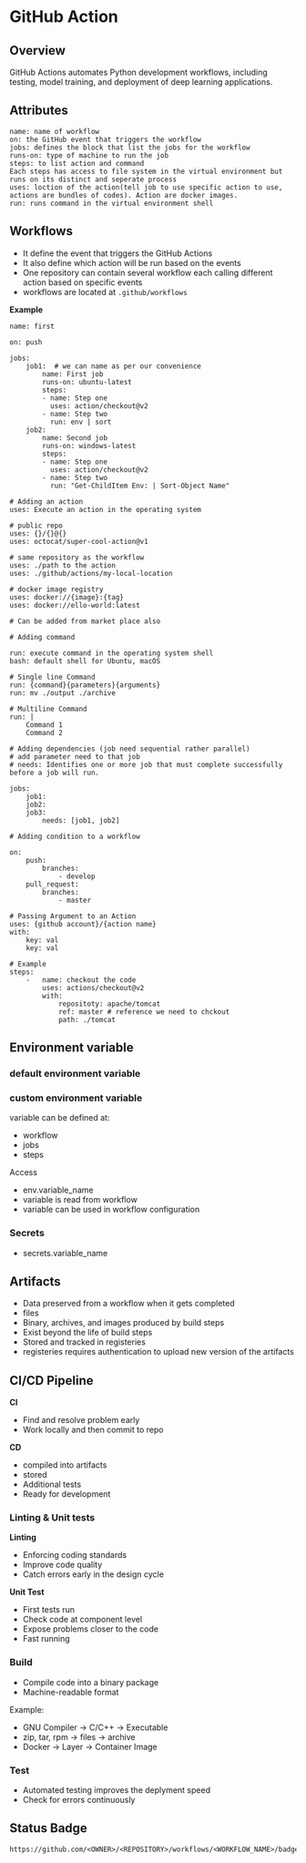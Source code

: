 # GitHub Action

## Overview
GitHub Actions automates Python development workflows, including testing, model training, 
and deployment of deep learning applications.

## Attributes

```
name: name of workflow 
on: the GitHub event that triggers the workflow
jobs: defines the block that list the jobs for the workflow
runs-on: type of machine to run the job
steps: to list action and command
Each steps has access to file system in the virtual environment but runs on its distinct and seperate process
uses: loction of the action(tell job to use specific action to use, actions are bundles of codes). Action are docker images.
run: runs command in the virtual environment shell
```

## Workflows

- It define the event that triggers the GitHub Actions
- It also define which action will be run based on the events
- One repository can contain several workflow each calling different action based on specific events
- workflows are located at `.github/workflows`

**Example**

```
name: first

on: push

jobs:
    job1:  # we can name as per our convenience
        name: First job
        runs-on: ubuntu-latest
        steps: 
        - name: Step one
          uses: action/checkout@v2
        - name: Step two
          run: env | sort
    job2:
        name: Second job
        runs-on: windows-latest
        steps:
        - name: Step one
          uses: action/checkout@v2
        - name: Step two
          run: "Get-ChildItem Env: | Sort-Object Name"
```

```
# Adding an action
uses: Execute an action in the operating system

# public repo
uses: {}/{}@{}
uses: octocat/super-cool-action@v1

# same repository as the workflow
uses: ./path to the action
uses: ./github/actions/my-local-location

# docker image registry
uses: docker://{image}:{tag}
uses: docker://ello-world:latest

# Can be added from market place also
```

```
# Adding command

run: execute command in the operating system shell
bash: default shell for Ubuntu, macOS

# Single line Command
run: {command}{parameters}{arguments}
run: mv ./output ./archive

# Multiline Command
run: |
    Command 1
    Command 2
```

```
# Adding dependencies (job need sequential rather parallel)
# add parameter need to that job
# needs: Identifies one or more job that must complete successfully before a job will run.

jobs:
    job1:
    job2:
    job3:
        needs: [job1, job2]
```

```
# Adding condition to a workflow

on:
    push:
        branches:
            - develop
    pull_request:
        branches:
            - master
```

```
# Passing Argument to an Action
uses: {github account}/{action name}
with: 
    key: val
    key: val

# Example
steps:
    -   name: checkout the code
        uses: actions/checkout@v2
        with:
            repositoty: apache/tomcat
            ref: master # reference we need to chckout
            path: ./tomcat
```

## Environment variable

### default environment variable

### custom environment variable

variable can be defined at:
- workflow
- jobs
- steps

Access
- env.variable_name
- variable is read from workflow
- variable can be used in workflow configuration

### Secrets

- secrets.variable_name

## Artifacts

- Data preserved from a workflow when it gets completed
- files
- Binary, archives, and images produced by build steps
- Exist beyond the life of build steps
- Stored and tracked in registeries
- registeries requires authentication to upload new version of the artifacts


## CI/CD Pipeline

**CI**

- Find and resolve problem early
- Work locally and then commit to repo

**CD**

- compiled into artifacts
- stored
- Additional tests
- Ready for development


### Linting & Unit tests

**Linting**

- Enforcing coding standards
- Improve code quality
- Catch errors early in the design cycle

**Unit Test**

- First tests run
- Check code at component level
- Expose problems closer to the code
- Fast running

### Build

- Compile code into a binary package
- Machine-readable format

Example:

- GNU Compiler $\rightarrow$ C/C++ $\rightarrow$ Executable
- zip, tar, rpm $\rightarrow$ files $\rightarrow$ archive
- Docker $\rightarrow$ Layer $\rightarrow$ Container Image

### Test

- Automated testing improves the deplyment speed
- Check for errors continuously


## Status Badge

```
https://github.com/<OWNER>/<REPOSITORY>/workflows/<WORKFLOW_NAME>/badge.svg
```

